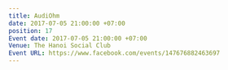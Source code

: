 ```yaml
---
title: AudiOhm
date: 2017-07-05 21:00:00 +07:00
position: 17
Event date: 2017-07-05 21:00:00 +07:00
Venue: The Hanoi Social Club
Event URL: https://www.facebook.com/events/147676882463697
---
```


